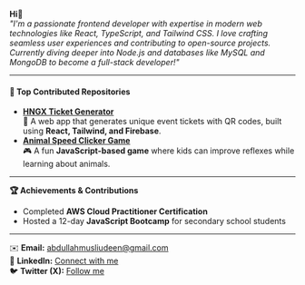 **Hi👋**  
*"I'm a passionate frontend developer with expertise in modern web technologies like React, TypeScript, and Tailwind CSS. I love crafting seamless user experiences and contributing to open-source projects. Currently diving deeper into Node.js and databases like MySQL and MongoDB to become a full-stack developer!"*  

---

#### 📌 Top Contributed Repositories  
- **[HNGX Ticket Generator](https://github.com/Muwatta/hngx-stage2-ticket-generator.git)**  
  🚀 A web app that generates unique event tickets with QR codes, built using **React, Tailwind, and Firebase**.  
- **[Animal Speed Clicker Game](https://github.com/Muwatta/Animal-Speed-Clicker-Game.git)**  
  🎮 A fun **JavaScript-based game** where kids can improve reflexes while learning about animals.  

---

**🏆 Achievements & Contributions**  
- Completed **AWS Cloud Practitioner Certification**  
- Hosted a 12-day **JavaScript Bootcamp** for secondary school students  

---

✉️ **Email:** [abdullahmusliudeen@gmail.com](mailto:abdullahmusliudeen@gmail.com)  
💼 **LinkedIn:** [Connect with me](https://www.linkedin.com/in/abdullahi-musliudeen-64435a239/)  
🐦 **Twitter (X):** [Follow me](https://x.com/MusliudeenAbdu1) 
